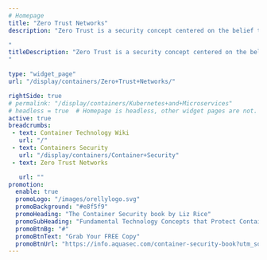 ```yaml
---
# Homepage
title: "Zero Trust Networks"
description: "Zero Trust is a security concept centered on the belief that organizations should not automatically trust anything inside or outside its perimeters and instead must verify anything and everything trying to connect to its systems before granting access. This page gathers resources about the basic concepts of zero trust security, including a list of leading solutions.

"
titleDescription: "Zero Trust is a security concept centered on the belief that organizations should not automatically trust anything inside or outside its perimeters and instead must verify anything and everything trying to connect to its systems before granting access. This page gathers resources about the basic concepts of zero trust security, including a list of leading solutions.
" 

type: "widget_page"
url: "/display/containers/Zero+Trust+Networks/" 

rightSide: true 
# permalink: "/display/containers/Kubernetes+and+Microservices"
# headless = true  # Homepage is headless, other widget pages are not.
active: true
breadcrumbs:
 - text: Container Technology Wiki
   url: "/"
 - text: Containers Security
   url: "/display/containers/Container+Security"
 - text: Zero Trust Networks

   url: ""
promotion:
  enable: true
  promoLogo: "/images/orellylogo.svg"
  promoBackground: "#e8f5f9"
  promoHeading: "The Container Security book by Liz Rice"
  promoSubHeading: "Fundamental Technology Concepts that Protect Containerized Applications"
  promoBtnBg: "#"
  promoBtnText: "Grab Your FREE Copy"
  promoBtnUrl: "https://info.aquasec.com/container-security-book?utm_source=wiki"
---
```


